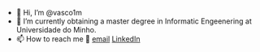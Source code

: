 - 👋 Hi, I’m @vasco1m
- 🌱 I’m currently obtaining a master degree in Informatic Engeenering at Universidade do Minho.
- 📫 How to reach me :email: [email](vasco.matos.2001@gmail.com) [LinkedIn](https://www.linkedin.com/in/vasco--matos/)

<!---
vasco1m/vasco1m is a ✨ special ✨ repository because its `README.md` (this file) appears on your GitHub profile.
You can click the Preview link to take a look at your changes.
--->
